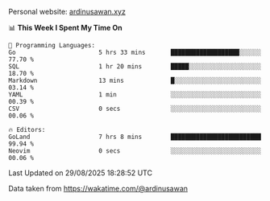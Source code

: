 Personal website: [ardinusawan.xyz](https://ardinusawan.xyz)

<!--START_SECTION:waka-->
📊 **This Week I Spent My Time On** 

```text
💬 Programming Languages: 
Go                       5 hrs 33 mins       ███████████████████░░░░░░   77.70 % 
SQL                      1 hr 20 mins        █████░░░░░░░░░░░░░░░░░░░░   18.70 % 
Markdown                 13 mins             █░░░░░░░░░░░░░░░░░░░░░░░░   03.14 % 
YAML                     1 min               ░░░░░░░░░░░░░░░░░░░░░░░░░   00.39 % 
CSV                      0 secs              ░░░░░░░░░░░░░░░░░░░░░░░░░   00.06 % 

🔥 Editors: 
GoLand                   7 hrs 8 mins        █████████████████████████   99.94 % 
Neovim                   0 secs              ░░░░░░░░░░░░░░░░░░░░░░░░░   00.06 % 
```


 Last Updated on 29/08/2025 18:28:52 UTC
<!--END_SECTION:waka-->
Data taken from https://wakatime.com/@ardinusawan
